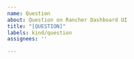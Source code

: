 ```yaml
---
name: Question
about: Question on Rancher Dashboard UI
title: "[QUESTION]"
labels: kind/question
assignees: ''

---
```



